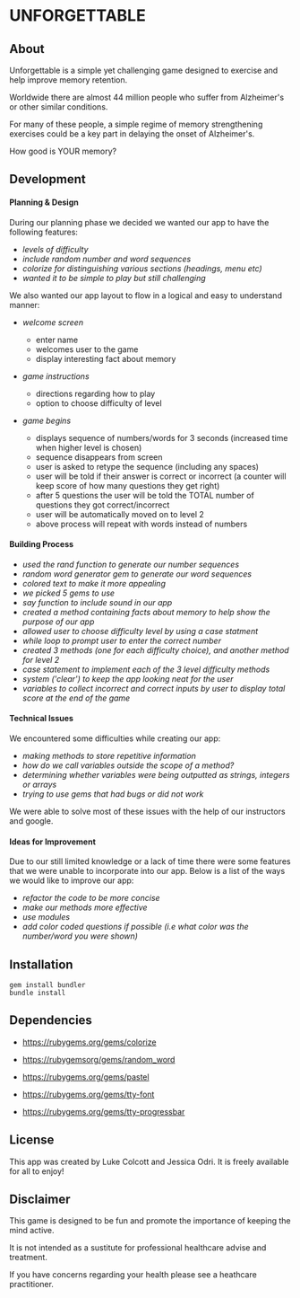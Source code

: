 # __UNFORGETTABLE__

## __About__

Unforgettable is a simple yet challenging game designed to exercise and help improve memory retention.

Worldwide there are almost 44 million people who suffer from Alzheimer's or other similar conditions. 

For many of these people, a simple regime of memory strengthening exercises could be a key part in delaying the onset of Alzheimer's.

How good is YOUR memory?

## __Development__ 

#### Planning & Design

During our planning phase we decided we wanted our app to have the following features:

- _levels of difficulty_
- _include random number and word sequences_
- _colorize for distinguishing various sections (headings, menu etc)_
- _wanted it to be simple to play but still challenging_

We also wanted our app layout to flow in a logical and easy to understand manner:

- _welcome screen_ 
    - enter name
    - welcomes user to the game
    - display interesting fact about memory

- _game instructions_
    - directions regarding how to play
    - option to choose difficulty of level

- _game begins_ 
    - displays sequence of numbers/words for 3 seconds (increased time when higher level is chosen)
    - sequence disappears from screen
    - user is asked to retype the sequence (including any spaces)
    - user will be told if their answer is correct or incorrect (a counter will keep score of how many questions they get right)
    - after 5 questions the user will be told the TOTAL number of questions they got correct/incorrect
    - user will be automatically moved on to level 2 
    - above process will repeat with words instead of numbers

#### Building Process

- _used the rand function to generate our number sequences_
- _random word generator gem to generate our word sequences_
- _colored text to make it more appealing_
- _we picked 5 gems to use_
- _say function to include sound in our app_
- _created a method containing facts about memory to help show the purpose of our app_
- _allowed user to choose difficulty level by using a case statment_
- _while loop to prompt user to enter the correct number_ 
- _created 3 methods (one for each difficulty choice), and another method for level 2_
- _case statement to implement each of the 3 level difficulty methods_
- _system ('clear') to keep the app looking neat for the user_
- _variables to collect incorrect and correct inputs by user to display total score at the end of the game_

#### Technical Issues

We encountered some difficulties while creating our app:

- _making methods to store repetitive information_
- _how do we call variables outside the scope of a method?_
- _determining whether variables were being outputted as strings, integers or arrays_
- _trying to use gems that had bugs or did not work_

We were able to solve most of these issues with the help of our instructors and google.

#### Ideas for Improvement

Due to our still limited knowledge or a lack of time there were some features that we were unable to incorporate into our app. Below is a list of the ways we would like to improve our app:

- _refactor the code to be more concise_
- _make our methods more effective_
- _use modules_
- _add color coded questions if possible (i.e what color was the number/word you were shown)_

## __Installation__

```
gem install bundler
bundle install
```

## __Dependencies__

- <https://rubygems.org/gems/colorize>

- <https://rubygemsorg/gems/random_word>

- <https://rubygems.org/gems/pastel>

- <https://rubygems.org/gems/tty-font>

- <https://rubygems.org/gems/tty-progressbar>


## __License__

This app was created by Luke Colcott and Jessica Odri. It is freely available for all to enjoy!

## __Disclaimer__

This game is designed to be fun and promote the importance of keeping the mind active. 

It is not intended as a sustitute for professional healthcare advise and treatment.

If you have concerns regarding your health please see a heathcare practitioner.